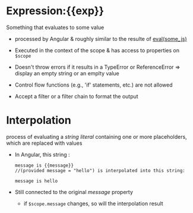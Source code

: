 # Expression:{{exp}}
Something that evaluates to some value

* processed by Angular & roughly similar to the resulte of [eval(some_js)](https://developer.mozilla.org/fr/docs/Web/JavaScript/Reference/Global_Objects/eval)

* Executed in the context of the scope & has access to properties on `$scope`

* Doesn't throw errors if it results in a TypeError or ReferenceError => display an empty string or an emplty value

* Control flow functions (e.g., 'if' statements, etc.) are not allowed

* Accept a filter or a filter chain to format the output

# Interpolation
process of evaluating a *string literal* containing one or more placeholders, which are replaced with values

* In Angular, this string : 
    ~~~~
    message is {{message}}
    //(provided message = "hello") is interpolated into this string:

    message is hello
    ~~~~

* Still connected to the original *message* property
    * if `$scope.message` changes, so will the interpolation result    